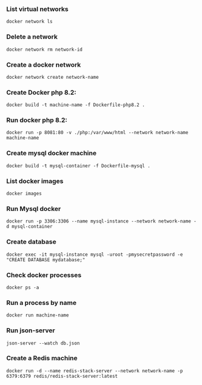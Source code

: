 ### List virtual networks
`docker network ls`

### Delete a network
`docker network rm network-id`

### Create a docker network
`docker network create network-name`

### Create Docker php 8.2:
`docker build -t machine-name -f Dockerfile-php8.2 .`

### Run docker php 8.2:
`docker run -p 8081:80 -v ./php:/var/www/html --network network-name machine-name`

### Create mysql docker machine
`docker build -t mysql-container -f Dockerfile-mysql .`

### List docker images
`docker images`

### Run Mysql docker
`docker run -p 3306:3306 --name mysql-instance --network network-name -d mysql-container`

### Create database
`docker exec -it mysql-instance mysql -uroot -pmysecretpassword -e "CREATE DATABASE mydatabase;"`

### Check docker processes 
`docker ps -a`

### Run a process by name
`docker run machine-name`

### Run json-server
`json-server --watch db.json`

### Create a Redis machine
`docker run -d --name redis-stack-server --network network-name -p 6379:6379 redis/redis-stack-server:latest`
